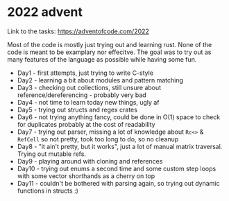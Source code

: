 # 2022 advent

Link to the tasks: https://adventofcode.com/2022

Most of the code is mostly just trying out and learning rust. None of the code is meant to be
examplary nor effecitve. The goal was to try out as many features of the language as possible
while having some fun.

* Day1 - first attempts, just trying to write C-style
* Day2 - learning a bit about modules and pattern matching
* Day3 - checking out collections, still unsure about reference/dereferencing - probably very bad
* Day4 - not time to learn today new things, ugly af
* Day5 - trying out structs and regex crates
* Day6 - not trying anything fancy, could be done in O(1) space to check for duplicates probably at the cost of readability
* Day7 - trying out parser, missing a lot of knowledge about `Rc<>` & `RefCell` so not pretty, took too long to do, so no cleanup
* Day8 - "it ain't pretty, but it works", just a lot of manual matrix traversal. Trying out mutable refs.
* Day9 - playing around with cloning and references
* Day10 - trying out enums a second time and some custom step loops with some vector shorthands as a cherry on top
* Day11 - couldn't be bothered with parsing again, so trying out dynamic functions in structs :)

